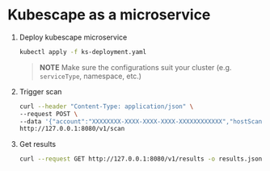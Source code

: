 # Kubescape as a microservice

1. Deploy kubescape microservice
    ```bash
    kubectl apply -f ks-deployment.yaml
    ```
    > **NOTE** Make sure the configurations suit your cluster (e.g. `serviceType`, namespace, etc.)

2. Trigger scan
    ```bash
    curl --header "Content-Type: application/json" \
    --request POST \
    --data '{"account":"XXXXXXXX-XXXX-XXXX-XXXX-XXXXXXXXXXXX","hostScanner":true}' \
    http://127.0.0.1:8080/v1/scan
    ```

3. Get results
    ```bash
    curl --request GET http://127.0.0.1:8080/v1/results -o results.json
    ```
